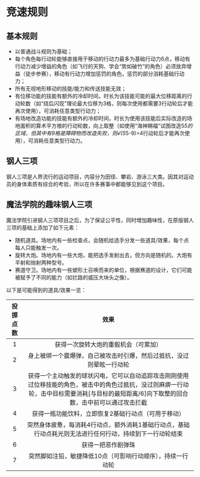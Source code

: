 # 竞速规则

## 基本规则

* 以普通战斗规则为基础；
* 每个角色每行动轮能够直接用于移动的行动力最多为基础行动力6点，移动有行动力减少增益的角色（如飞行的天狗、学会“势如破竹”的角色）必须放弃增益（徒步参赛），移动有行动力增加惩罚的角色，惩罚的部分消耗基础行动力；
* 所有无视地形移动的技能/能力和传送技能无效；
* 有位移功能的技能有额外的冷却时间，时长为该技能可能的最大位移距离的行动轮数（如“绕后闪现”理论最大位移为3格，则每次使用都需要3行动轮后才能再次使用），可消耗任意类型行动力；
* 有场地改造功能的技能有额外的冷却时间，时长为使用该技能后实际改造的场地面积的算术平方根的行动轮数，向上取整（如使用“海神赐福”试图改造5*5的区域，但其中有9格是障碍物而改造失败，则√(5*5-9)=4行动轮后才能再次使用），可消耗任意类型行动力。

## 钢人三项

钢人三项是人界流行的运动项目，内容分为田径、攀岩、游泳三大类。因其对运动员的身体素质有综合的考验，所以在许多赛事中都能够见到这个项目。

## 魔法学院的趣味钢人三项

魔法学院引进钢人三项项目之后，为了保证公平性，同时增加趣味性，在原版钢人三项的基础上添加了如下元素：

* 随机道具。场地内有一些检查点，会随机给选手分发一些道具/效果，每个点每人只能触发一次。
* 旋转大炮。场地内有一些大炮，能把选手发射出去，但方向是随机的。大炮有平射和抛射两种型号。
* 赛道守卫。场地内有一些塑形土召唤而来的单位，根据赛道的设计，它们可能被赋予了不同的能力（如拦路的威压大块头之像）。

以下是可能得到的道具/效果一览：

投掷点数|效果
:--:|:--:
1|获得一次旋转大炮的重骰机会（可累加）
2|身上被绑一个震爆弹，自己被攻击时引爆，然后过抵抗，没过则晕眩一行动轮
3|获得一个主动触发的球状闪电，它可以自动追踪攻击刚刚使用过位移技能的角色，被击中的角色过抵抗，没过则麻痹一行动轮，击中目标需要消耗[与目标的最短距离/6]向下取整的回合数，击中前可以通过攻击拦截
4|获得一瓶功能饮料，立即恢复2基础行动点（可用于移动）
5|突然身体疲惫，每消耗4行动点，额外消耗1基础行动点，基础行动点耗光则无法进行任何行动，持续到下一行动轮结束
6|获得一把恶作剧弹珠
7|突然脚如注铅，敏捷降低10点（可影响行动顺序），持续一行动轮